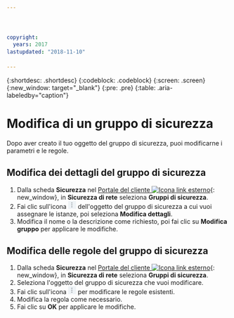 ```yaml
---



copyright:
  years: 2017
lastupdated: "2018-11-10"

---
```


{:shortdesc: .shortdesc}
{:codeblock: .codeblock}
{:screen: .screen}
{:new_window: target="_blank"}
{:pre: .pre}
{:table: .aria-labeledby="caption"}

# Modifica di un gruppo di sicurezza

Dopo aver creato il tuo oggetto del gruppo di sicurezza, puoi modificarne i parametri e le regole.

## Modifica dei dettagli del gruppo di sicurezza

1. Dalla scheda **Sicurezza** nel [Portale del cliente ![Icona link esterno](../../icons/launch-glyph.svg "Icona link esterno")](https://control.softlayer.com/){: new_window}, in **Sicurezza di rete** seleziona **Gruppi di sicurezza**.
2. Fai clic sull'icona ![Icona Altro](./images/more_icon.jpg) dell'oggetto del gruppo di sicurezza a cui vuoi assegnare le istanze, poi seleziona **Modifica dettagli**.
3.	Modifica il nome o la descrizione come richiesto, poi fai clic su **Modifica gruppo** per applicare le modifiche.

## Modifica delle regole del gruppo di sicurezza

1. Dalla scheda **Sicurezza** nel [Portale del cliente ![Icona link esterno](../../icons/launch-glyph.svg "Icona link esterno")](https://control.softlayer.com/){: new_window}, in **Sicurezza di rete** seleziona **Gruppi di sicurezza**.
2.	Seleziona l'oggetto del gruppo di sicurezza che vuoi modificare.
3.	Fai clic sull'icona ![Icona Altro](./images/more_icon.jpg) per modificare le regole esistenti.
4.	Modifica la regola come necessario.
5. Fai clic su **OK** per applicare le modifiche.
